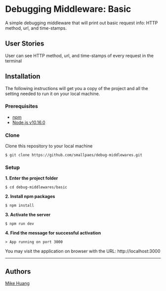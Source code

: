 # Debugging Middleware: Basic
A simple debugging middleware that will print out basic request info: HTTP method, url, and time-stamps.


## User Stories
User can see HTTP method, url, and time-stamps of every request in the terminal


## Installation
The following instructions will get you a copy of the project and all the setting needed to run it on your local machine.


### Prerequisites

- [npm](https://www.npmjs.com/get-npm)
- [Node.js v10.16.0](https://nodejs.org/en/download/)


### Clone

Clone this repository to your local machine

```
$ git clone https://github.com/smallpaes/debug-middlewares.git
```


### Setup

**1. Enter the project folder**

```
$ cd debug-middlewares/basic
```

**2. Install npm packages**

```
$ npm install
```

**3. Activate the server**

```
$ npm run dev
```

**4. Find the message for successful activation**

```
> App running on port 3000
```
You may visit the application on browser with the URL: http://localhost:3000


___

## Authors
[Mike Huang](https://github.com/smallpaes)
